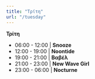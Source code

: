 ```yaml
---
title: "Τρίτη"
url: "/tuesday"
---
```


**Τρίτη**

- 06:00 - 12:00 | **Snooze**
- 12:00 - 19:00 | **Noontide**
- 19:00 - 21:00 | **Βαβέλ**
- 21:00 - 23:00 | **New Wave Girl**
- 23:00 - 06:00 | **Nocturne**